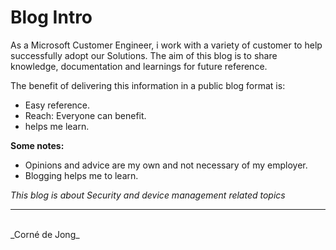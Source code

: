 # Blog Intro

As a Microsoft Customer Engineer, i work with a variety of customer to help successfully adopt our Solutions. 
The aim of this blog is to share knowledge, documentation and learnings for future reference. 

The benefit of delivering this information in a public blog format is: 
+ Easy reference.
+ Reach: Everyone can benefit.
+ helps me learn.

**Some notes:**
+ Opinions and advice are my own and not necessary of my employer.
+ Blogging helps me to learn. 


_This blog is about Security and device management related topics_

---
<br>
_Corné de Jong_






